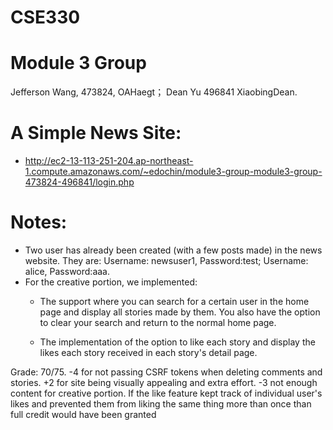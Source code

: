 # CSE330
# Module 3 Group
Jefferson Wang, 473824, OAHaegt； Dean Yu 496841 XiaobingDean.

# A Simple News Site:

- http://ec2-13-113-251-204.ap-northeast-1.compute.amazonaws.com/~edochin/module3-group-module3-group-473824-496841/login.php

# Notes:
- Two user has already been created (with a few posts made) in the news website. They are: Username: newsuser1, Password:test; Username: alice, Password:aaa.
- For the creative portion, we implemented: 
    - The support where you can search for a certain user in the home page and display all stories made by them. You also have the option to clear your search and return to the normal home page.

    - The implementation of the option to like each story and display the likes each story received in each story's detail page.


Grade: 70/75. -4 for not passing CSRF tokens when deleting comments and stories. +2 for site being visually appealing and extra effort. -3 not enough content for creative portion. If the like feature kept track of individual user's likes and prevented them from liking the same thing more than once than full credit would have been granted
